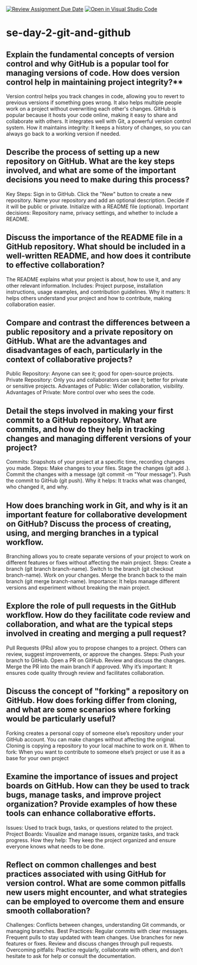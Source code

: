 [![Review Assignment Due Date](https://classroom.github.com/assets/deadline-readme-button-22041afd0340ce965d47ae6ef1cefeee28c7c493a6346c4f15d667ab976d596c.svg)](https://classroom.github.com/a/8wgCKhpZ)
[![Open in Visual Studio Code](https://classroom.github.com/assets/open-in-vscode-2e0aaae1b6195c2367325f4f02e2d04e9abb55f0b24a779b69b11b9e10269abc.svg)](https://classroom.github.com/online_ide?assignment_repo_id=15583835&assignment_repo_type=AssignmentRepo)
# se-day-2-git-and-github
## Explain the fundamental concepts of version control and why GitHub is a popular tool for managing versions of code. How does version control help in maintaining project integrity?**
Version control helps you track changes in code, allowing you to revert to previous versions if something goes wrong. It also helps multiple people work on a project without overwriting each other's changes.
GitHub is popular because it hosts your code online, making it easy to share and collaborate with others. It integrates well with Git, a powerful version control system.
How it maintains integrity: It keeps a history of changes, so you can always go back to a working version if needed.
## Describe the process of setting up a new repository on GitHub. What are the key steps involved, and what are some of the important decisions you need to make during this process?
Key Steps:
Sign in to GitHub.
Click the "New" button to create a new repository.
Name your repository and add an optional description.
Decide if it will be public or private.
Initialize with a README file (optional).
Important decisions: Repository name, privacy settings, and whether to include a README.
## Discuss the importance of the README file in a GitHub repository. What should be included in a well-written README, and how does it contribute to effective collaboration?
The README explains what your project is about, how to use it, and any other relevant information.
Includes: Project purpose, installation instructions, usage examples, and contribution guidelines.
Why it matters: It helps others understand your project and how to contribute, making collaboration easier.
## Compare and contrast the differences between a public repository and a private repository on GitHub. What are the advantages and disadvantages of each, particularly in the context of collaborative projects?
Public Repository: Anyone can see it; good for open-source projects.
Private Repository: Only you and collaborators can see it; better for private or sensitive projects.
Advantages of Public: Wider collaboration, visibility.
Advantages of Private: More control over who sees the code.
## Detail the steps involved in making your first commit to a GitHub repository. What are commits, and how do they help in tracking changes and managing different versions of your project?
Commits: Snapshots of your project at a specific time, recording changes you made.
Steps:
Make changes to your files.
Stage the changes (git add .).
Commit the changes with a message (git commit -m "Your message").
Push the commit to GitHub (git push).
Why it helps: It tracks what was changed, who changed it, and why.
## How does branching work in Git, and why is it an important feature for collaborative development on GitHub? Discuss the process of creating, using, and merging branches in a typical workflow.
Branching allows you to create separate versions of your project to work on different features or fixes without affecting the main project.
Steps:
Create a branch (git branch branch-name).
Switch to the branch (git checkout branch-name).
Work on your changes.
Merge the branch back to the main branch (git merge branch-name).
Importance: It helps manage different versions and experiment without breaking the main project.
## Explore the role of pull requests in the GitHub workflow. How do they facilitate code review and collaboration, and what are the typical steps involved in creating and merging a pull request?
Pull Requests (PRs) allow you to propose changes to a project. Others can review, suggest improvements, or approve the changes.
Steps:
Push your branch to GitHub.
Open a PR on GitHub.
Review and discuss the changes.
Merge the PR into the main branch if approved.
Why it’s important: It ensures code quality through review and facilitates collaboration.
## Discuss the concept of "forking" a repository on GitHub. How does forking differ from cloning, and what are some scenarios where forking would be particularly useful?
Forking creates a personal copy of someone else’s repository under your GitHub account. You can make changes without affecting the original.
Cloning is copying a repository to your local machine to work on it.
When to fork: When you want to contribute to someone else’s project or use it as a base for your own project
## Examine the importance of issues and project boards on GitHub. How can they be used to track bugs, manage tasks, and improve project organization? Provide examples of how these tools can enhance collaborative efforts.
Issues: Used to track bugs, tasks, or questions related to the project.
Project Boards: Visualize and manage issues, organize tasks, and track progress.
How they help: They keep the project organized and ensure everyone knows what needs to be done.
## Reflect on common challenges and best practices associated with using GitHub for version control. What are some common pitfalls new users might encounter, and what strategies can be employed to overcome them and ensure smooth collaboration?
Challenges: Conflicts between changes, understanding Git commands, or managing branches.
Best Practices:
Regular commits with clear messages.
Frequent pulls to stay updated with team changes.
Use branches for new features or fixes.
Review and discuss changes through pull requests.
Overcoming pitfalls: Practice regularly, collaborate with others, and don’t hesitate to ask for help or consult the documentation.
